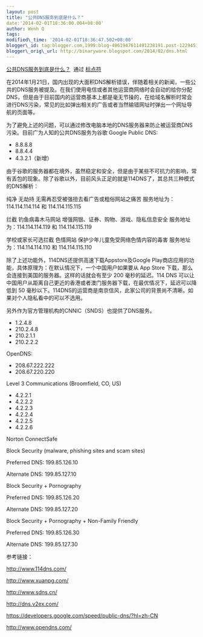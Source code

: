 ```yaml
--- 
layout: post 
title: "公共DNS服务到底是什么？" 
date:'2014-02-01T18:36:00.004+08:00' 
author: Wenh Q
tags:
modified\_time: '2014-02-01T18:36:47.502+08:00' 
blogger\_id: tag:blogger.com,1999:blog-4961947611491238191.post-1229451780538942610
blogger\_orig\_url: http://binaryware.blogspot.com/2014/02/dns.html
---
```

[公共DNS服务到底是什么？](http://feedproxy.google.com/~r/biaodianfu/~3/WyTgxu2T1L8/public-dns.html)  通过
[标点符](http://www.biaodianfu.com/)



在2014年1月21日，国内出现的大面积DNS解析错误，伴随着相关的新闻，一些公共的DNS服务被提及。在我们使用电信或者其他运营商网络时会自动的给你分配DNS，但是由于目前国内的运营商基本上都是毫无节操的，在给域名解析时常会进行DNS污染，常见的比如弹出相关的广告或者当然输错网址时弹出一个网址导航的页面等。



为了避免上述的问题，可以通过修改电脑本地的DNS服务器来防止被运营商DNS污染。目前广为人知的公共DNS服务为谷歌
Google Public DNS:


-   8.8.8.8
-   8.8.4.4
-   4.3.2.1（新增）



由于谷歌的服务器都在境外，虽然稳定和安全，但是由于某些不可抗力的影响，常有丢包的现象。除了谷歌以外，目前风头正足的就是114DNS了，其总共三种模式的DNS解析：

纯净 无劫持 无需再忍受被强扭去看广告或粗俗网站之痛苦
服务地址为：114.114.114.114 和 114.114.115.115

拦截 钓鱼病毒木马网站 增强网银、证券、购物、游戏、隐私信息安全
服务地址为：114.114.114.119 和 114.114.115.119

学校或家长可选拦截 色情网站 保护少年儿童免受网络色情内容的毒害
服务地址为：114.114.114.110 和 114.114.115.110



除了上述功能外，114DNS还提供高速下载Appstore及Google
Play商店应用的功能，具体原理为：在默认情况下，一个中国用户如果要从 App
Store 下载，那么会连接到美国的服务器。这样的话就会有至少 200
毫秒的延迟。114 DNS
可以让中国用户从距离自己更近的香港或者澳门服务器下载，在最优情况下，延迟可以降低到
50
毫秒以下。114DNS的运营商是南京信风，此家公司的背景尚不清晰。如果对个人隐私看中的可以不选用。



另外作为官方管理机构的CNNIC（SNDS）也提供了DNS服务。


-   1.2.4.8
-   210.2.4.8
-   210.2.1.1
-   210.2.2.2



OpenDNS:


-   208.67.222.222
-   208.67.220.220



Level 3 Communications (Broomfield, CO, US)


-   4.2.2.1
-   4.2.2.2
-   4.2.2.3
-   4.2.2.4
-   4.2.2.5
-   4.2.2.6



Norton ConnectSafe



Block Security (malware, phishing sites and scam sites)

Preferred DNS: 199.85.126.10

Alternate DNS: 199.85.127.10



Block Security + Pornography

Preferred DNS: 199.85.126.20

Alternate DNS: 199.85.127.20



Block Security + Pornography + Non-Family Friendly

Preferred DNS: 199.85.126.30

Alternate DNS: 199.85.127.30



参考链接：



<http://www.114dns.com/>

<http://www.xuanpg.com/>

<http://www.sdns.cn/>

<http://dns.v2ex.com/>

<https://developers.google.com/speed/public-dns/?hl=zh-CN>

<http://www.opendns.com/>
